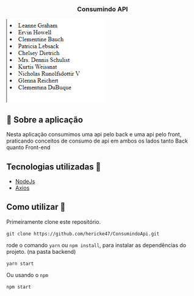 <h3 align="center">
  Consumindo API
</h3>

<img src="Users.png" alt="Github Explore"/>

## :rocket: Sobre a aplicação

Nesta aplicação consumimos uma api pelo back e uma api pelo front, praticando conceitos de consumo de api em ambos os lados tanto Back quanto Front-end

## Tecnologias utilizadas :memo:

- [NodeJs](https://nodejs.org/en/)
- [Axios](https://github.com/axios/axios)

## Como utilizar 🤔

Primeiramente clone este repositório.

```
git clone https://github.com/hericke47/ConsumindoApi.git
```
rode o comando `yarn` ou `npm install`, para instalar as dependências do projeto. (na pasta backend)

```
yarn start
```

Ou usando o `npm`

```
npm start
```
